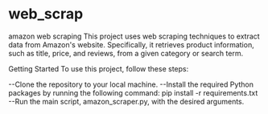 # web_scrap
amazon web scraping
This project uses web scraping techniques to extract data from Amazon's website. Specifically, it retrieves product information, such as title, price, and reviews, from a given category or search term.

Getting Started
To use this project, follow these steps:

--Clone the repository to your local machine.
--Install the required Python packages by running the following command: pip install -r requirements.txt
--Run the main script, amazon_scraper.py, with the desired arguments.
